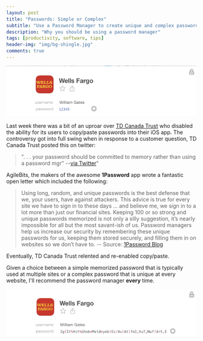 ```yaml
---
layout: post
title: "Passwords: Simple or Complex"
subtitle: "Use a Password Manager to create unique and complex passwords"
description: "Why you should be using a password manager"
tags: [productivity, software, tips]
header-img: "img/bg-shingle.jpg"
comments: true
---
```


![Password](/img/password2.png)

Last week there was a bit of an uproar over [TD Canada Trust](https://www.tdcanadatrust.com/products-services/banking/index-banking.jsp) who disabled the ability for its users to copy/paste passwords into their iOS app.  The controversy got into full swing when in response to a customer question, TD Canada Trust posted this on twitter: 

> ". . . your password should be committed to memory rather than using a password mgr" --[via Twitter](https://twitter.com/roustem/status/578909191533944832)"  

AgileBits, the makers of the awesome **1Password** app wrote a fantastic open letter which included the following:

> Using long, random, and unique passwords is the best defense that we, your users, have against attackers. This advice is true for every site we have to sign in to these days … and believe me, we sign in to a lot more than just our financial sites. Keeping 100 or so strong and unique passwords memorized is not only a silly suggestion, it’s nearly impossible for all but the most savant-ish of us. Password managers help us increase our security by remembering these unique passwords for us, keeping them stored securely, and filling them in on websites so we don’t have to. -- Source: [1Password Blog](https://blog.agilebits.com/2015/03/23/an-open-letter-to-banks/)

Eventually, TD Canada Trust relented and re-enabled copy/paste.

Given a choice between a simple memorized password that is typically used at multiple sites or a complex password that is unique at every website, I'll recommend the password manager **every** time.  

![Password](/img/password.png)
